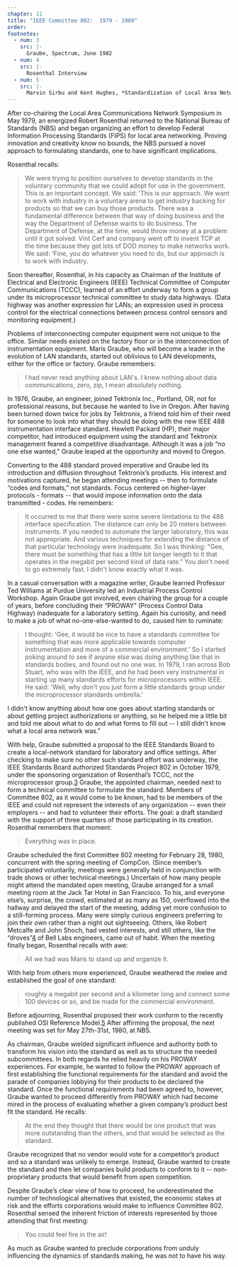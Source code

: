```yaml
---
chapter: 11
title: "IEEE Committee 802:  1979 - 1980"
order: 
footnotes:
  - num: 3
    src: |-
      Graube, Spectrum, June 1982
  - num: 4
    src: |- 
      Rosenthal Interview
  - num: 5
    src: |- 
      Marvin Sirbu and Kent Hughes, *Standardization of Local Area Networks*, Department of Engineering and Public Policy, Carnegie Mellon University, April 1986, p. 11
---
```


After co-chairing the Local Area Communications Network Symposium in May 1979, an energized Robert Rosenthal returned to the National Bureau of Standards (NBS) and began organizing an effort to develop Federal Information Processing Standards (FIPS) for local area networking. Proving innovation and creativity know no bounds, the NBS pursued a novel approach to formulating standards, one to have significant implications.

Rosenthal recalls:

>We were trying to position ourselves to develop standards in the voluntary community that we could adopt for use in the government. This is an important concept. We said: 'This is our approach. We want to work with industry in a voluntary arena to get industry backing for products so that we can buy those products. There was a fundamental difference between that way of doing business and the way the Department of Defense wants to do business. The Department of Defense, at the time, would throw money at a problem until it got solved. Vint Cerf and company went off to invent TCP at the time because they got lots of DOD money to make networks work. We said: 'Fine, you do whatever you need to do, but our approach is to work with industry.

Soon thereafter, Rosenthal, in his capacity as Chairman of the Institute of Electrical and Electronic Engineers (IEEE) Technical Committee of Computer Communications (TCCC), learned of an effort underway to form a group under its microprocessor technical committee to study data highways. (Data highway was another expression for LANs; an expression used in process control for the electrical connections between process control sensors and monitoring equipment.)

Problems of interconnecting computer equipment were not unique to the office. Similar needs existed on the factory floor or in the interconnection of instrumentation equipment. Maris Graube, who will become a leader in the evolution of LAN standards, started out oblivious to LAN developments, either for the office or factory. Graube remembers:

>I had never read anything about LAN's. I knew nothing about data communications, zero, zip, I mean absolutely nothing.

In 1976, Graube, an engineer, joined Tektronix Inc., Portland, OR, not for professional reasons, but because he wanted to live in Oregon. After having been turned down twice for jobs by Tektronix, a friend told him of their need for someone to look into what they should be doing with the new IEEE 488 instrumentation interface standard. Hewlett Packard (HP), their major competitor, had introduced equipment using the standard and Tektronix management feared a competitive disadvantage. Although it was a job “no one else wanted," Graube leaped at the opportunity and moved to Oregon.

Converting to the 488 standard proved imperative and Graube led its introduction and diffusion throughout Tektronix’s products. His interest and motivations captured, he began attending meetings -- then to formulate “codes and formats,” not standards. Focus centered on higher-layer protocols - formats -- that would impose information onto the data transmitted - codes. He remembers:

>It occurred to me that there were some severe limitations to the 488 interface specification. The distance can only be 20 meters between instruments. If you needed to automate the larger laboratory, this was not appropriate. And various techniques for extending the distance of that particular technology were inadequate. So I was thinking:  "Gee, there must be something that has a little bit longer length to it that operates in the megabit per second kind of data rate." You don't need to go extremely fast. I didn't know exactly what it was.

In a casual conversation with a magazine writer, Graube learned Professor Ted Williams at Purdue University led an Industrial Process Control Workshop. Again Graube got involved, even chairing the group for a couple of years, before concluding their “PROWAY” (Process Control Data Highway) inadequate for a laboratory setting. Again his curiosity, and need to make a job of what no-one-else-wanted to do, caused him to ruminate:

>I thought: 'Gee, it would be nice to have a standards committee for something that was more applicable towards computer instrumentation and more of a commercial environment.' So I started poking around to see if anyone else was doing anything like that in standards bodies, and found out no one was. In 1979, I ran across Bob Stuart, who was with the IEEE, and he had been very instrumental in starting up many standards efforts for microprocessors within IEEE. He said: 'Well, why don't you just form a little standards group under the microprocessor standards umbrella.'

I didn't know anything about how one goes about starting standards or about getting project authorizations or anything, so he helped me a little bit and told me about what to do and what forms to fill out -- I still didn't know what a local area network was."

With help, Graube submitted a proposal to the IEEE Standards Board to create a local-network standard for laboratory and office settings. After checking to make sure no other such standard effort was underway, the IEEE Standards Board authorized Standards Project 802 in October 1979, under the sponsoring organization of Rosenthal’s TCCC, not the microprocessor group.<a name="fnloc3" href="#fn3">3</a> Graube, the appointed chairman, needed next to form a technical committee to formulate the standard. Members of Committee 802, as it would come to be known, had to be members of the IEEE and could not represent the interests of any organization -- even their employers -- and had to volunteer their efforts. The goal: a draft standard with the support of three quarters of those participating in its creation. Rosenthal remembers that moment:

>Everything was in place.

Graube scheduled the first Committee 802 meeting for February 28, 1980, concurrent with the spring meeting of CompCon. (Since member’s participated voluntarily, meetings were generally held in conjunction with trade shows or other technical meetings.) Uncertain of how many people might attend the mandated open meeting, Graube arranged for a small meeting room at the Jack Tar Hotel in San Francisco. To his, and everyone else’s, surprise, the crowd, estimated at as many as 150, overflowed into the hallway and delayed the start of the meeting, adding yet more confusion to a still-forming process. Many were simply curious engineers preferring to join their own rather than a night out sightseeing. Others, like Robert Metcalfe and John Shoch, had vested interests, and still others, like the “droves”<a name="fnloc4" href="#fn4">4</a> of Bell Labs engineers, came out of habit. When the meeting finally began, Rosenthal recalls with awe:

>All we had was Maris to stand up and organize it.

With help from others more experienced, Graube weathered the melee and established the goal of one standard:

>roughly a megabit per second and a kilometer long and connect some 100 devices or so, and be made for the commercial environment.

Before adjourning, Rosenthal proposed their work conform to the recently published OSI Reference Model.<a name="fnloc5" href="#fn5">5</a> After affirming the proposal, the next meeting was set for May 27th-31st, 1980, at NBS.

As chairman, Graube wielded significant influence and authority both to transform his vision into the standard as well as to structure the needed subcommittees. In both regards he relied heavily on his PROWAY experiences. For example, he wanted to follow the PROWAY approach of first establishing the functional requirements for the standard and avoid the parade of companies lobbying for their products to be declared the standard. Once the functional requirements had been agreed to, however, Graube wanted to proceed differently from PROWAY which had become mired in the process of evaluating whether a given company’s product best fit the standard. He recalls:

>At the end they thought that there would be one product that was more outstanding than the others, and that would be selected as the standard.

Graube recognized that no vendor would vote for a competitor’s product and so a standard was unlikely to emerge. Instead, Graube wanted to create the standard and then let companies build products to conform to it  -- non-proprietary products that would benefit from open competition.

Despite Graube’s clear view of how to proceed, he underestimated the number of technological alternatives that existed, the economic stakes at risk and the efforts corporations would make to influence Committee 802. Rosenthal sensed the inherent friction of interests represented by those attending that first meeting:

>You could feel fire in the air!

As much as Graube wanted to preclude corporations from unduly influencing the dynamics of standards making, he was not to have his way. 
